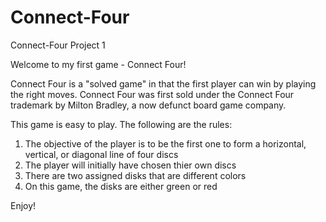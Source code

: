 # Connect-Four
Connect-Four Project 1

Welcome to my first game - Connect Four! 

Connect Four is a "solved game" in that the first player can win by playing the right moves. Connect Four was first sold under the Connect Four trademark by Milton Bradley, a now defunct board game company.

This game is easy to play. The following are the rules:

1) The objective of the player is to be the first one to form a horizontal, vertical, or diagonal line of four discs
2) The player will initially have chosen thier own discs
3) There are two assigned disks that are different colors 
4) On this game, the disks are either green or red


Enjoy!
